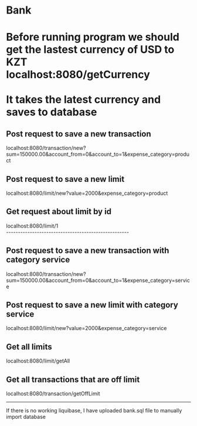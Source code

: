 # Bank
<h1>Before running program we should get the lastest currency of USD to KZT</h>
<div>localhost:8080/getCurrency</div>
<br>
<div>It takes the latest currency and saves to database</div>

<h2>Post request to save a new transaction</h2>
<div>localhost:8080/transaction/new?sum=150000.00&account_from=0&account_to=1&expense_category=product</div>
<h2>Post request to save a new limit</h2>
<div>localhost:8080/limit/new?value=2000&expense_category=product</div>

<h2>Get request about limit by id</h2>
<div>localhost:8080/limit/1</div>
----------------------------------------------------
<h2>Post request to save a new transaction with category service</h2>
<div>localhost:8080/transaction/new?sum=150000.00&account_from=0&account_to=1&expense_category=service</div>
<h2>Post request to save a new limit with category service</h2>
<div>localhost:8080/limit/new?value=2000&expense_category=service</div>
<h2>Get all limits</h2>
<div>localhost:8080/limit/getAll</div>

<h2>Get all transactions that are off limit</h2>
<div>localhost:8080/transaction/getOffLimit</div>


------------------------------------------------
<div>If there is no working liquibase, I have uploaded bank.sql file to manually import database</div>
